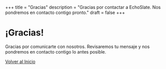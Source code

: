 +++
title = "Gracias"
description = "Gracias por contactar a EchoSlate. Nos pondremos en contacto contigo pronto."
draft = false
+++

# ¡Gracias!

Gracias por comunicarte con nosotros. Revisaremos tu mensaje y nos pondremos en contacto contigo lo antes posible.

[Volver al Inicio](/es/)
